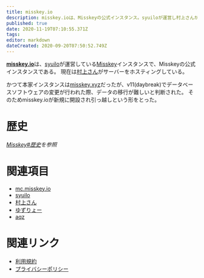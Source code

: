 ```yaml
---
title: misskey.io
description: misskey.ioは、Misskeyの公式インスタンス。syuiloが運営し村上さんがサーバー資源を提供する。
published: true
date: 2020-11-19T07:10:55.371Z
tags: 
editor: markdown
dateCreated: 2020-09-20T07:50:52.749Z
---
```


[**misskey.io**](https://misskey.io)は、[syuilo](/persons/syuilo)が運営している[Misskey](/misskey)インスタンスで、Misskeyの公式インスタンスである。
現在は[村上さん](/persons/aureoleark)がサーバーをホスティングしている。

かつて本家インスタンスは[misskey.xyz](/instances/misskey_xyz)だったが、v11(daybreak)でデータベースソフトウェアの変更が行われた際、データの移行が難しいと判断された。
そのためmisskey.ioが新規に開設され引っ越しという形をとった。

# 歴史
*[Misskey#歴史](/software/misskey)を参照*


# 関連項目
- [mc.misskey.io](/mc_misskey_io)
- [syuilo](/persons/syuilo)
- [村上さん](/persons/aureoleark)
- [ゆずりょー](/persons/yuzuryo61)
- [aqz](/persons/aqz)

# 関連リンク
- [利用規約](https://github.com/MisskeyIO/policy)
- [プライバシーポリシー](https://github.com/MisskeyIO/policy)
